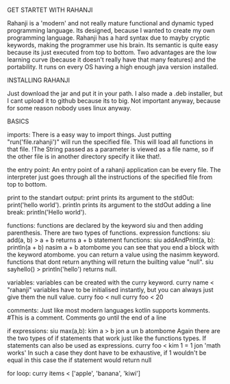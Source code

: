 GET STARTET WITH RAHANJI

Rahanji is a 'modern' and not really mature functional and dynamic typed  programming language. Its designed, because I wanted to create my own programming language.
Rahanji has a hard syntax due to mayby cryptic keywords, making the programmer use his brain.
Its semantic is quite easy because its just executed from top to bottom. 
Two advantages are the low learning curve (because it doesn't really have that many features) and the portability.
It runs on every OS having a high enough java version installed.

INSTALLING RAHANJI

Just download the jar and put it in your path. 
I also made a .deb installer, but I cant upload it to github because its to big.
Not important anyway, because for some reason nobody uses linux anyway.

BASICS

imports:
There is a easy way to import things. Just putting "run('file.rahanji')" will run the specified file. This will load all functions in that file.
!The String passed as a parameter is viewed as a file name, so if the other file is in another directory specify it like that!.

the entry point: 
An entry point of a rahanji application can be every file.
The interpreter just goes through all the instructions of the specified file from top to bottom.

print to the standart output:
print prints its argument to the stdOut: print('hello world').
println prints its argument to the stdOut adding a line break: println('Hello world').

functions:
functions are declared by the keyword siu and then adding parenthesis.
There are two types of functions.
expression functions:
siu add(a, b) > a + b
returns a + b
statement functions:
siu addAndPrint(a, b):
  println(a + b)
  nasim a + b
atombome
you can see that you end a block with the keyword atombome.
you can return a value using the nasimm keyword.
functions that dont return anything will return the builting value "null".
siu sayhello() > println('hello') 
returns null.

variables:
variables can be created with the curry keyword.
curry name < "rahanji"
variables have to be initialised instantly, but you can always just give them the null value.
curry foo < null
curry foo < 20

comments:
Just like most modern languages kotlin supports komments.
#This is a comment.
Comments go until the end of a line

if expressions:
siu max(a,b):
  kim a > b jon a un b
atombome
Again there are the two types of if statements that work just like the functions types.
If statements can also be used as expressions.
curry foo < kim 1 = 1 jon 'math works'
In such a case they dont have to be exhaustive, if 1 wouldn't be equal in this case the if statement would return null

for loop:
curry items < ['apple', 'banana', 'kiwi']
